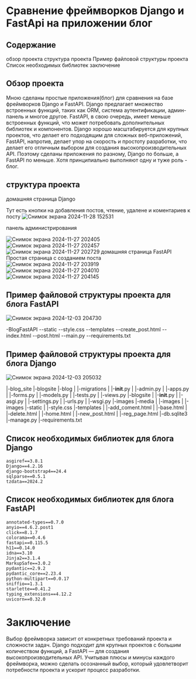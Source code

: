 # Сравнение фреймворков Django и FastApi на приложении блог

## Содержание
  обзор проекта
  структура проекта
  Пример файловой структуры проекта
  Список необходимых библиотек
  заключение
  
## Обзор проекта

  Мною сделаны простые приложения(блог) для сравнения на базе фреймворков Django и FastAPI. Django предлагает множество встроенных функций, таких как ORM,
  система аутентификации, админ-панель и многое другое. FastAPI, в свою очередь, имеет меньше встроенных функций, что может потребовать дополнительных библиотек и компонентов.
  Django хорошо масштабируется для крупных проектов, что делает его подходящим для сложных веб-приложений,
  FastAPI, напротив, делает упор на скорость и простоту разработки, что делает его отличным выбором для создания высокопроизводительных API. 
  Поэтому сделаны приложения по разному, Django по больше, а FastAPI по меньше. Хотя принципиально выполняют одну и туже роль - блог.
  
## структура проекта

  домашняя страница Django
  
   Тут есть кнопки на добавления постов, чтение, удалене и коментариев к посту
   ![Снимок экрана 2024-11-28 152531](https://github.com/user-attachments/assets/818b3e4d-b3a8-4fb1-bcb6-71e0c3ac839f)
   
   панель администрирования
   
   ![Снимок экрана 2024-11-27 202405](https://github.com/user-attachments/assets/715cfca0-fc2a-48a8-96bb-d8a83a103bc3)
   ![Снимок экрана 2024-11-27 202457](https://github.com/user-attachments/assets/d890e302-45e2-4ccf-90ef-887e9ac10aee)
   ![Снимок экрана 2024-11-27 202729](https://github.com/user-attachments/assets/45f9602e-a140-4aa6-95d4-934621c5af44)
   домашняя страница FastAPI
     Простая страница с созданием поста
   ![Снимок экрана 2024-11-27 203919](https://github.com/user-attachments/assets/30b00082-e16f-4098-b1fe-644f1321392f)
   ![Снимок экрана 2024-11-27 204010](https://github.com/user-attachments/assets/661131b7-eeef-40c6-8fa3-adaca75d82e5)
   ![Снимок экрана 2024-11-27 204145](https://github.com/user-attachments/assets/4b38687d-a905-4ea0-a608-657e630cf692)

## Пример файловой структуры проекта для блога FastAPI

![Снимок экрана 2024-12-03 204730](https://github.com/user-attachments/assets/1b451513-7a90-4f80-829c-928087d10ca4)

-BlogFastAPI
  --static
     --style.css
  --templates
      --create_post.html
      --index.html
      --post.html
  --main.py
  --requirements.txt
  
## Пример файловой структуры проекта для блога Django

![Снимок экрана 2024-12-03 205032](https://github.com/user-attachments/assets/540e5508-75fb-4b05-bd9a-b9a05ba7eb2e)

|-blog_site
  |-blogsite
    |-blog
    |   |-migrations
    |   |-__init__.py
    |   |-admin.py
    |   |-apps.py
    |   |-forms.py
    |   |-models.py
    |   |-tests.py
    |   |-views.py
    |-blogsite
    |   |-__init__.py
    |   |-asgi.py
    |   |-settings.py
    |   |-urls.py
    |   |-wsgi.py
    |-images
    |-media
    |   |-images
    |     |-images
    |-static
    |   |-style.css
    |-templates
    |   |-add_coment.html
    |   |-base.html
    |   |-delete.html
    |   |-home.html
    |   |-new_post.html
    |   |-reg_page.html
    |-db.sqlite3
    |-manage.py
    |-requirements.txt
    
## Список необходимых библиотек для блога Django

    asgiref==3.8.1
    Django==4.2.16
    django-bootstrap4==24.4
    sqlparse==0.5.1
    tzdata==2024.2
    
## Список необходимых библиотек для блога FastAPI

    annotated-types==0.7.0
    anyio==4.6.2.post1
    click==8.1.7
    colorama==0.4.6
    fastapi==0.115.5
    h11==0.14.0
    idna==3.10
    Jinja2==3.1.4
    MarkupSafe==3.0.2
    pydantic==2.9.2
    pydantic_core==2.23.4
    python-multipart==0.0.17
    sniffio==1.3.1
    starlette==0.41.2
    typing_extensions==4.12.2
    uvicorn==0.32.0
    
# Заключение

  Выбор фреймворка зависит от конкретных требований проекта и сложности задач.
  Django подходит для крупных проектов с большим количеством функций,
  а FastAPI — для создания высокопроизводительных API. Учитывая плюсы и минусы каждого фреймворка, можно сделать осознанный выбор,
  который удовлетворит потребности проекта и ускорит процесс разработки.
  
